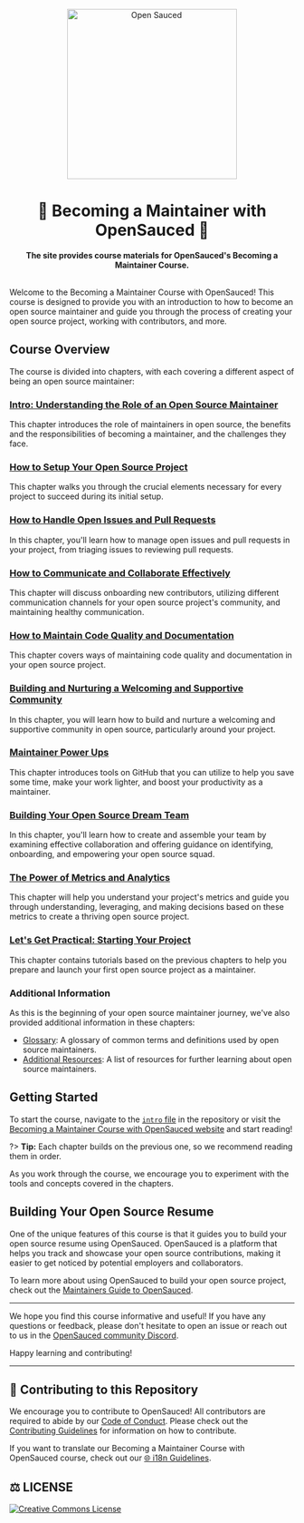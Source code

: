 <div align="center">
  <br>
  <img alt="Open Sauced" src="https://i.ibb.co/7jPXt0Z/logo1-92f1a87f.png" width="300px">
  <h1>🍕 Becoming a Maintainer with OpenSauced 🍕</h1>
  <strong>The site provides course materials for OpenSauced's Becoming a Maintainer Course.</strong>
</div>
<br>

Welcome to the Becoming a Maintainer Course with OpenSauced! This course is designed to provide you with an introduction to how to become an open source maintainer and guide you through the process of creating your open source project, working with contributors, and more.

## Course Overview

The course is divided into chapters, with each covering a different aspect of being an open source maintainer:

### [Intro: Understanding the Role of an Open Source Maintainer](intro.md)

This chapter introduces the role of maintainers in open source, the benefits and the responsibilities of becoming a maintainer, and the challenges they face.

### [How to Setup Your Open Source Project](how-to-setup-your-project.md)

This chapter walks you through the crucial elements necessary for every project to succeed during its initial setup.

### [How to Handle Open Issues and Pull Requests](issues-and-pull-requests.md)

In this chapter, you'll learn how to manage open issues and pull requests in your project, from triaging issues to reviewing pull requests.

### [How to Communicate and Collaborate Effectively](communication-and-collaboration.md)

This chapter will discuss onboarding new contributors, utilizing different communication channels for your open source project's community, and maintaining healthy communication.

### [How to Maintain Code Quality and Documentation](maintaining-code-quality.md)

This chapter covers ways of maintaining code quality and documentation in your open source project.

### [Building and Nurturing a Welcoming and Supportive Community](building-community.md)

In this chapter, you will learn how to build and nurture a welcoming and supportive community in open source, particularly around your project.

### [Maintainer Power Ups](maintainer-powerups.md)

This chapter introduces tools on GitHub that you can utilize to help you save some time, make your work lighter, and boost your productivity as a maintainer.

### [Building Your Open Source Dream Team](your-team.md)

In this chapter, you'll learn how to create and assemble your team by examining effective collaboration and offering guidance on identifying, onboarding, and empowering your open source squad.

### [The Power of Metrics and Analytics](metrics-and-analytics.md)

This chapter will help you understand your project's metrics and guide you through understanding, leveraging, and making decisions based on these metrics to create a thriving open source project.

### [Let's Get Practical: Starting Your Project](getting-practical.md)

This chapter contains tutorials based on the previous chapters to help you prepare and launch your first open source project as a maintainer.

### Additional Information

As this is the beginning of your open source maintainer journey, we've also provided additional information in these chapters:

- [Glossary](glossary.md): A glossary of common terms and definitions used by open source maintainers.
- [Additional Resources](additional-resources.md): A list of resources for further learning about open source maintainers.

## Getting Started

To start the course, navigate to the [`intro` file](intro.md) in the repository or visit the [Becoming a Maintainer Course with OpenSauced website](https://maintainer.opensauced.pizza/) and start reading!

?> **Tip:** Each chapter builds on the previous one, so we recommend reading them in order.

As you work through the course, we encourage you to experiment with the tools and concepts covered in the chapters.

## Building Your Open Source Resume

One of the unique features of this course is that it guides you to build your open source resume using OpenSauced. OpenSauced is a platform that helps you track and showcase your open source contributions, making it easier to get noticed by potential employers and collaborators.

To learn more about using OpenSauced to build your open source project, check out the [Maintainers Guide to OpenSauced](https://docs.opensauced.pizza/maintainers/maintainers-guide-to-open-sauced/).

---

We hope you find this course informative and useful! If you have any questions or feedback, please don't hesitate to open an issue or reach out to us in the [OpenSauced community Discord](https://discord.com/invite/U2peSNf23P).

Happy learning and contributing!

---

## 🤝 Contributing to this Repository

We encourage you to contribute to OpenSauced! All contributors are required to abide by our [Code of Conduct](https://github.com/open-sauced/.github/blob/main/CODE_OF_CONDUCT.md). Please check out the [Contributing Guidelines](CONTRIBUTING.md) for information on how to contribute.

If you want to translate our Becoming a Maintainer Course with OpenSauced course, check out our [🌐 i18n Guidelines](i18n-guidelines.md).

## ⚖️ LICENSE

[![Creative Commons License](https://i.creativecommons.org/l/by/4.0/88x31.png)](https://creativecommons.org/licenses/by/4.0/)
